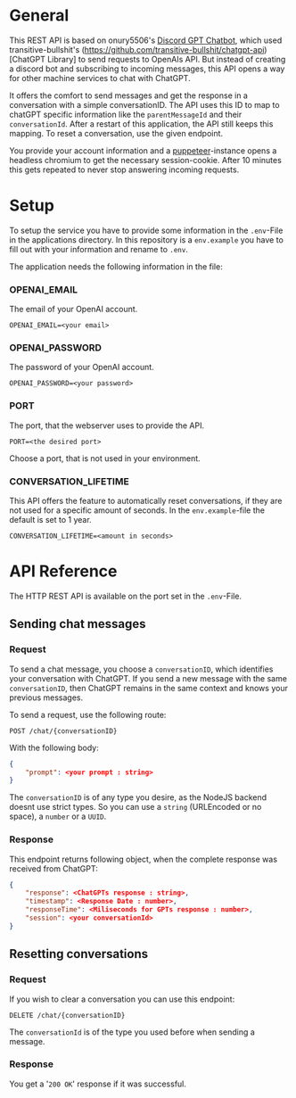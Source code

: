 # General
This REST API is based on onury5506's [Discord GPT Chatbot](https://github.com/onury5506/Discord-ChatGPT-Bot), which used transitive-bullshit's (https://github.com/transitive-bullshit/chatgpt-api)[ChatGPT Library] to send requests to OpenAIs API. But instead of creating a discord bot and subscribing to incoming messages, this API opens a way for other machine services to chat with ChatGPT.

It offers the comfort to send messages and get the response in a conversation with a simple conversationID. The API uses this ID to map to chatGPT specific information like the `parentMessageId` and their `conversationId`. After a restart of this application, the API still keeps this mapping. To reset a conversation, use the given endpoint.

You provide your account information and a [puppeteer](https://pptr.dev/)-instance opens a headless chromium to get the necessary session-cookie. After 10 minutes this gets repeated to never stop answering incoming requests.

# Setup
To setup the service you have to provide some information in the `.env`-File in the applications directory. In this repository is a `env.example` you have to fill out with your information and rename to `.env`.

The application needs the following information in the file:
### OPENAI_EMAIL
The email of your OpenAI account.

    OPENAI_EMAIL=<your email>
### OPENAI_PASSWORD
The password of your OpenAI account.

    OPENAI_PASSWORD=<your password>
### PORT
The port, that the webserver uses to provide the API.

    PORT=<the desired port>
Choose a port, that is not used in your environment.
### CONVERSATION_LIFETIME
This API offers the feature to automatically reset conversations, if they are not used for a specific amount of seconds.
In the `env.example`-file the default is set to 1 year.

    CONVERSATION_LIFETIME=<amount in seconds>


# API Reference
The HTTP REST API is available on the port set in the `.env`-File.
## Sending chat messages
### Request
To send a chat message, you choose a `conversationID`, which identifies your conversation with ChatGPT. If you send a new message with the same `conversationID`, then ChatGPT remains in the same context and knows your previous messages.

To send a request, use the following route:

    POST /chat/{conversationID}

With the following body:
```json
{
    "prompt": <your prompt : string>
}
```


The `conversationID` is of any type you desire, as the NodeJS backend doesnt use strict types. So you can use a `string` (URLEncoded or no space), a `number` or a `UUID`.

### Response
This endpoint returns following object, when the complete response was received from ChatGPT:

```json
{
    "response": <ChatGPTs response : string>,
    "timestamp": <Response Date : number>,
    "responseTime": <Miliseconds for GPTs response : number>,
    "session": <your conversationId>
}
```

## Resetting conversations
### Request
If you wish to clear a conversation you can use this endpoint:

    DELETE /chat/{conversationID}

The `conversationId` is of the type you used before when sending a message.

### Response
You get a '`200 OK`' response if it was successful.
